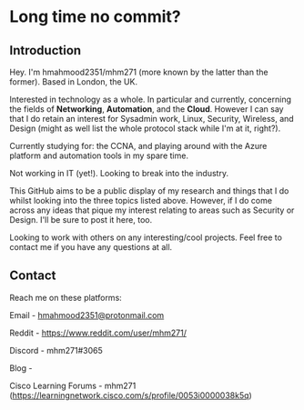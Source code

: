 # Long time no commit?

## Introduction

Hey. I'm hmahmood2351/mhm271 (more known by the latter than the former). Based in London, the UK.

Interested in technology as a whole. In particular and currently, concerning the fields of **Networking**, **Automation**, and the **Cloud**. However I can say that I do retain an interest for Sysadmin work, Linux, Security, Wireless, and Design (might as well list the whole protocol stack while I'm at it, right?).

Currently studying for: the CCNA, and playing around with the Azure platform and automation tools in my spare time.

Not working in IT (yet!). Looking to break into the industry.

This GitHub aims to be a public display of my research and things that I do whilst looking into the three topics listed above. However, if I do come across any ideas that pique my interest relating to areas such as Security or Design. I'll be sure to post it here, too. 

Looking to work with others on any interesting/cool projects. Feel free to contact me if you have any questions at all.


## Contact

Reach me on these platforms:

Email - hmahmood2351@protonmail.com

Reddit - https://www.reddit.com/user/mhm271/

Discord - mhm271#3065

Blog - 

Cisco Learning Forums - mhm271 (https://learningnetwork.cisco.com/s/profile/0053i0000038k5q)



<!---
hmahmood2351/hmahmood2351 is a ✨ special ✨ repository because its `README.md` (this file) appears on your GitHub profile.
You can click the Preview link to take a look at your changes.
--->
